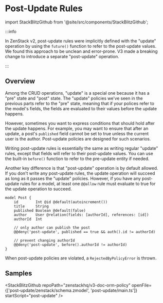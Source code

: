 # Post-Update Rules

import StackBlitzGithub from '@site/src/components/StackBlitzGithub';

:::info

In ZenStack v2, post-update rules were implicitly defined with the "update" operation by using the `future()` function to refer to the post-update values. We found this approach to be unclean and error-prone. V3 made a breaking change to introduce a separate "post-update" operation.

:::

## Overview

Among the CRUD operations, "update" is a special one because it has a "pre" state and "post" state. The "update" policies we've seen in the previous parts refer to the "pre" state, meaning that if your polices refer to the model's fields, the fields are evaluated to their values before the update happens.

However, sometimes you want to express conditions that should hold after the update happens. For example, you may want to ensure that after an update, a post's `published` field cannot be set to true unless the current user is the author. Post-update policies are designed for such scenarios.

Writing post-update rules is essentially the same as writing regular "update" rules, except that fields will refer to their post-update values. You can use the built-in `before()` function to refer to the pre-update entity if needed.

Another key difference is that "post-update" operation is by default allowed. If you don't write any post-update rules, the update operation will succeed as long as it passes the "update" policies. However, if you have any post-update rules for a model, at least one `@@allow` rule must evaluate to true for the update operation to succeed.

```zmodel
model Post {
    id        Int @id @default(autoincrement())
    title     String
    published Boolean @default(false)
    author    User @relation(fields: [authorId], references: [id])
    authorId  Int

    // only author can publish the post
    @@deny('post-update', published == true && auth().id != authorId)

    // prevent changing authorId
    @@deny('post-update', before().authorId != authorId)
}
```

When post-update policies are violated, a `RejectedByPolicyError` is thrown.

## Samples

<StackBlitzGithub repoPath="zenstackhq/v3-doc-orm-policy" openFile={['post-update/zenstack/schema.zmodel', 'post-update/main.ts']} startScript="post-update" />
